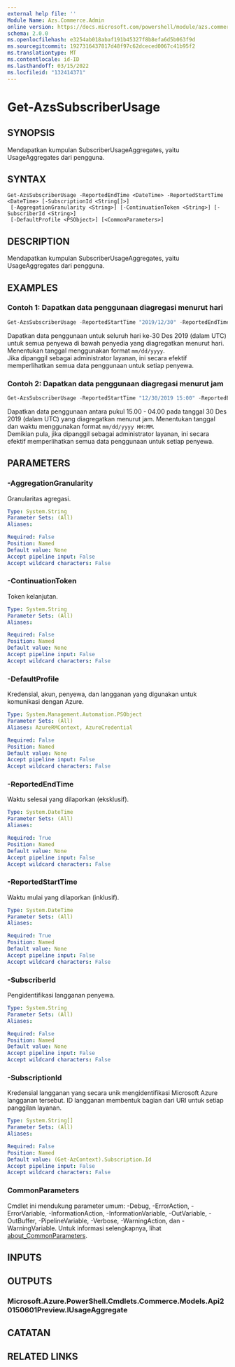 ```yaml
---
external help file: ''
Module Name: Azs.Commerce.Admin
online version: https://docs.microsoft.com/powershell/module/azs.commerce.admin/get-azssubscriberusage
schema: 2.0.0
ms.openlocfilehash: e3254ab018abaf191b45327f8b8efa6d5b063f9d
ms.sourcegitcommit: 1927316437817d48f97c62dceced0067c41b95f2
ms.translationtype: MT
ms.contentlocale: id-ID
ms.lasthandoff: 03/15/2022
ms.locfileid: "132414371"
---
```

# Get-AzsSubscriberUsage

## SYNOPSIS
Mendapatkan kumpulan SubscriberUsageAggregates, yaitu UsageAggregates dari pengguna.

## SYNTAX

```
Get-AzsSubscriberUsage -ReportedEndTime <DateTime> -ReportedStartTime <DateTime> [-SubscriptionId <String[]>]
 [-AggregationGranularity <String>] [-ContinuationToken <String>] [-SubscriberId <String>]
 [-DefaultProfile <PSObject>] [<CommonParameters>]
```

## DESCRIPTION
Mendapatkan kumpulan SubscriberUsageAggregates, yaitu UsageAggregates dari pengguna.

## EXAMPLES

### Contoh 1: Dapatkan data penggunaan diagregasi menurut hari
```powershell
Get-AzsSubscriberUsage -ReportedStartTime "2019/12/30" -ReportedEndTime "2019-12-31" -AggregationGranularity Daily
```

Dapatkan data penggunaan untuk seluruh hari ke-30 Des 2019 (dalam UTC) untuk semua penyewa di bawah penyedia yang diagregatkan menurut hari. Menentukan tanggal menggunakan format `mm/dd/yyyy`.  
Jika dipanggil sebagai administrator layanan, ini secara efektif memperlihatkan semua data penggunaan untuk setiap penyewa.

### Contoh 2: Dapatkan data penggunaan diagregasi menurut jam
```powershell
Get-AzsSubscriberUsage -ReportedStartTime "12/30/2019 15:00" -ReportedEndTime "12/30/2019 16:00" -AggregationGranularity Hourly
```

Dapatkan data penggunaan antara pukul 15.00 - 04.00 pada tanggal 30 Des 2019 (dalam UTC) yang diagregatkan menurut jam. Menentukan tanggal dan waktu menggunakan format `mm/dd/yyyy HH:MM`.  
Demikian pula, jika dipanggil sebagai administrator layanan, ini secara efektif memperlihatkan semua data penggunaan untuk setiap penyewa.

## PARAMETERS

### -AggregationGranularity
Granularitas agregasi.

```yaml
Type: System.String
Parameter Sets: (All)
Aliases:

Required: False
Position: Named
Default value: None
Accept pipeline input: False
Accept wildcard characters: False

```

### -ContinuationToken
Token kelanjutan.

```yaml
Type: System.String
Parameter Sets: (All)
Aliases:

Required: False
Position: Named
Default value: None
Accept pipeline input: False
Accept wildcard characters: False

```

### -DefaultProfile
Kredensial, akun, penyewa, dan langganan yang digunakan untuk komunikasi dengan Azure.

```yaml
Type: System.Management.Automation.PSObject
Parameter Sets: (All)
Aliases: AzureRMContext, AzureCredential

Required: False
Position: Named
Default value: None
Accept pipeline input: False
Accept wildcard characters: False

```

### -ReportedEndTime
Waktu selesai yang dilaporkan (eksklusif).

```yaml
Type: System.DateTime
Parameter Sets: (All)
Aliases:

Required: True
Position: Named
Default value: None
Accept pipeline input: False
Accept wildcard characters: False

```

### -ReportedStartTime
Waktu mulai yang dilaporkan (inklusif).

```yaml
Type: System.DateTime
Parameter Sets: (All)
Aliases:

Required: True
Position: Named
Default value: None
Accept pipeline input: False
Accept wildcard characters: False

```

### -SubscriberId
Pengidentifikasi langganan penyewa.

```yaml
Type: System.String
Parameter Sets: (All)
Aliases:

Required: False
Position: Named
Default value: None
Accept pipeline input: False
Accept wildcard characters: False

```

### -SubscriptionId
Kredensial langganan yang secara unik mengidentifikasi Microsoft Azure langganan tersebut. ID langganan membentuk bagian dari URI untuk setiap panggilan layanan.

```yaml
Type: System.String[]
Parameter Sets: (All)
Aliases:

Required: False
Position: Named
Default value: (Get-AzContext).Subscription.Id
Accept pipeline input: False
Accept wildcard characters: False

```

### CommonParameters
Cmdlet ini mendukung parameter umum: -Debug, -ErrorAction, -ErrorVariable, -InformationAction, -InformationVariable, -OutVariable, -OutBuffer, -PipelineVariable, -Verbose, -WarningAction, dan -WarningVariable. Untuk informasi selengkapnya, lihat [about_CommonParameters](http://go.microsoft.com/fwlink/?LinkID=113216).

## INPUTS

## OUTPUTS

### Microsoft.Azure.PowerShell.Cmdlets.Commerce.Models.Api20150601Preview.IUsageAggregate



## CATATAN

## RELATED LINKS

